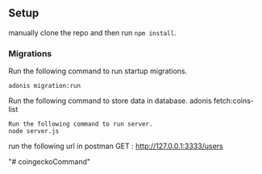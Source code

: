 ## Setup

manually clone the repo and then run `npm install`.


### Migrations

Run the following command to run startup migrations.

```
adonis migration:run

```
Run the following command to store data in database.
adonis fetch:coins-list

```
Run the following command to run server.
node server.js

```
run the following url in postman 
GET : http://127.0.0.1:3333/users

"# coingeckoCommand" 
